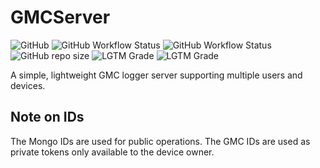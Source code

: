 # GMCServer
![GitHub](https://img.shields.io/github/license/vinceh121/gmcserver?color=green)
![GitHub Workflow Status](https://img.shields.io/github/workflow/status/vinceh121/gmcserver/Java%20CI%20with%20Maven?label=Backend%20build)
![GitHub Workflow Status](https://img.shields.io/github/workflow/status/vinceh121/gmcserver/Web%20Build?label=Frontend%20build)
![GitHub repo size](https://img.shields.io/github/repo-size/vinceh121/gmcserver?color=yellowgreen)
![LGTM Grade](https://img.shields.io/lgtm/grade/java/github/vinceh121/gmcserver)
![LGTM Grade](https://img.shields.io/lgtm/grade/javascript/github/vinceh121/gmcserver)

A simple, lightweight GMC logger server supporting multiple users and devices.

## Note on IDs

The Mongo IDs are used for public operations.
The GMC IDs are used as private tokens only available to the device owner.
